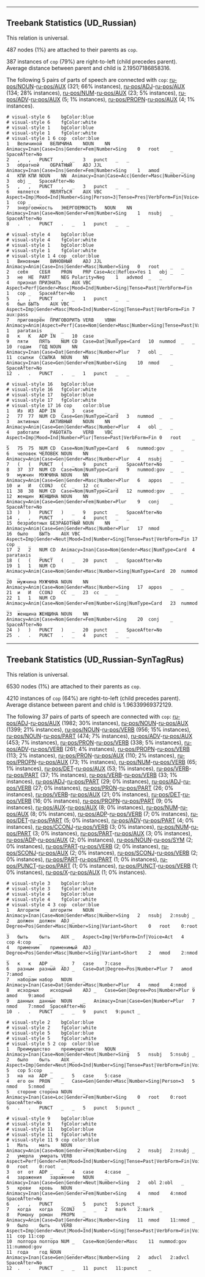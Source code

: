 

--------------------------------------------------------------------------------

## Treebank Statistics (UD_Russian)

This relation is universal.

487 nodes (1%) are attached to their parents as `cop`.

387 instances of `cop` (79%) are right-to-left (child precedes parent).
Average distance between parent and child is 2.19507186858316.

The following 5 pairs of parts of speech are connected with `cop`: [ru-pos/NOUN]()-[ru-pos/AUX]() (321; 66% instances), [ru-pos/ADJ]()-[ru-pos/AUX]() (134; 28% instances), [ru-pos/NUM]()-[ru-pos/AUX]() (23; 5% instances), [ru-pos/ADV]()-[ru-pos/AUX]() (5; 1% instances), [ru-pos/PROPN]()-[ru-pos/AUX]() (4; 1% instances).


~~~ conllu
# visual-style 6	bgColor:blue
# visual-style 6	fgColor:white
# visual-style 1	bgColor:blue
# visual-style 1	fgColor:white
# visual-style 1 6 cop	color:blue
1	Величиной	ВЕЛИЧИНА	NOUN	NN	Animacy=Inan|Case=Ins|Gender=Fem|Number=Sing	0	root	_	SpaceAfter=No
2	,	,	PUNCT	,	_	3	punct	_	_
3	обратной	ОБРАТНЫЙ	ADJ	JJL	Animacy=Inan|Case=Ins|Gender=Fem|Number=Sing	1	amod	_	_
4	КПИ	КПИ	NOUN	NN	Animacy=Inan|Case=Acc|Gender=Masc|Number=Sing	3	obj	_	SpaceAfter=No
5	,	,	PUNCT	,	_	3	punct	_	_
6	является	ЯВЛЯТЬСЯ	AUX	VBC	Aspect=Imp|Mood=Ind|Number=Sing|Person=3|Tense=Pres|VerbForm=Fin|Voice=Mid	1	cop	_	_
7	энергоемкость	ЭНЕРГОЕМКОСТЬ	NOUN	NN	Animacy=Inan|Case=Nom|Gender=Fem|Number=Sing	1	nsubj	_	SpaceAfter=No
8	.	.	PUNCT	.	_	1	punct	_	_

~~~


~~~ conllu
# visual-style 4	bgColor:blue
# visual-style 4	fgColor:white
# visual-style 1	bgColor:blue
# visual-style 1	fgColor:white
# visual-style 1 4 cop	color:blue
1	Виновным	ВИНОВНЫЙ	ADJ	JJL	Animacy=Anim|Case=Ins|Gender=Masc|Number=Sing	0	root	_	_
2	себя	СЕБЯ	PRON	PRP	Case=Acc|Reflex=Yes	1	obj	_	_
3	не	НЕ	PART	NEG	Polarity=Neg	1	advmod	_	_
4	признал	ПРИЗНАТЬ	AUX	VBC	Aspect=Perf|Gender=Masc|Mood=Ind|Number=Sing|Tense=Past|VerbForm=Fin	1	cop	_	SpaceAfter=No
5	,	,	PUNCT	,	_	1	punct	_	_
6	был	БЫТЬ	AUX	VBC	Aspect=Imp|Gender=Masc|Mood=Ind|Number=Sing|Tense=Past|VerbForm=Fin	7	aux:pass	_	_
7	приговорён	ПРИГОВОРИТЬ	VERB	VBNH	Animacy=Anim|Aspect=Perf|Case=Nom|Gender=Masc|Number=Sing|Tense=Past|Variant=Short|VerbForm=Part|Voice=Pass	1	parataxis	_	_
8	к	К	ADP	IN	_	10	case	_	_
9	пяти	ПЯТЬ	NUM	CD	Case=Dat|NumType=Card	10	nummod	_	_
10	годам	ГОД	NOUN	NN	Animacy=Inan|Case=Dat|Gender=Masc|Number=Plur	7	obl	_	_
11	ссылки	ССЫЛКА	NOUN	NN	Animacy=Inan|Case=Gen|Gender=Fem|Number=Sing	10	nmod	_	SpaceAfter=No
12	.	.	PUNCT	.	_	1	punct	_	_

~~~


~~~ conllu
# visual-style 16	bgColor:blue
# visual-style 16	fgColor:white
# visual-style 17	bgColor:blue
# visual-style 17	fgColor:white
# visual-style 17 16 cop	color:blue
1	Из	ИЗ	ADP	IN	_	3	case	_	_
2	77	77	NUM	CD	Case=Gen|NumType=Card	3	nummod	_	_
3	активных	АКТИВНЫЙ	NOUN	NN	Animacy=Anim|Case=Gen|Gender=Masc|Number=Plur	4	obl	_	_
4	работали	РАБОТАТЬ	VERB	VBC	Aspect=Imp|Mood=Ind|Number=Plur|Tense=Past|VerbForm=Fin	0	root	_	_
5	75	75	NUM	CD	Case=Nom|NumType=Card	6	nummod:gov	_	_
6	человек	ЧЕЛОВЕК	NOUN	NN	Animacy=Anim|Case=Gen|Gender=Masc|Number=Plur	4	nsubj	_	_
7	(	(	PUNCT	(	_	9	punct	_	SpaceAfter=No
8	37	37	NUM	CD	Case=Nom|NumType=Card	9	nummod:gov	_	_
9	мужчин	МУЖЧИНА	NOUN	NN	Animacy=Anim|Case=Gen|Gender=Masc|Number=Plur	6	appos	_	_
10	и	И	CCONJ	CC	_	12	cc	_	_
11	38	38	NUM	CD	Case=Nom|NumType=Card	12	nummod:gov	_	_
12	женщин	ЖЕНЩИНА	NOUN	NN	Animacy=Anim|Case=Gen|Gender=Fem|Number=Plur	9	conj	_	SpaceAfter=No
13	)	)	PUNCT	)	_	9	punct	_	SpaceAfter=No
14	,	,	PUNCT	,	_	4	punct	_	_
15	безработных	БЕЗРАБОТНЫЙ	NOUN	NN	Animacy=Anim|Case=Gen|Gender=Masc|Number=Plur	17	nmod	_	_
16	было	БЫТЬ	AUX	VBC	Aspect=Imp|Gender=Neut|Mood=Ind|Number=Sing|Tense=Past|VerbForm=Fin	17	cop	_	_
17	2	2	NUM	CD	Animacy=Inan|Case=Nom|Gender=Masc|NumType=Card	4	parataxis	_	_
18	(	(	PUNCT	(	_	20	punct	_	SpaceAfter=No
19	1	1	NUM	CD	Animacy=Anim|Case=Nom|Gender=Masc|Number=Sing|NumType=Card	20	nummod	_	_
20	мужчина	МУЖЧИНА	NOUN	NN	Animacy=Anim|Case=Nom|Gender=Masc|Number=Sing	17	appos	_	_
21	и	И	CCONJ	CC	_	23	cc	_	_
22	1	1	NUM	CD	Animacy=Anim|Case=Nom|Gender=Fem|Number=Sing|NumType=Card	23	nummod	_	_
23	женщина	ЖЕНЩИНА	NOUN	NN	Animacy=Anim|Case=Nom|Gender=Fem|Number=Sing	20	conj	_	SpaceAfter=No
24	)	)	PUNCT	)	_	20	punct	_	SpaceAfter=No
25	.	.	PUNCT	.	_	4	punct	_	_

~~~




--------------------------------------------------------------------------------

## Treebank Statistics (UD_Russian-SynTagRus)

This relation is universal.

6530 nodes (1%) are attached to their parents as `cop`.

4210 instances of `cop` (64%) are right-to-left (child precedes parent).
Average distance between parent and child is 1.96339969372129.

The following 37 pairs of parts of speech are connected with `cop`: [ru-pos/ADJ]()-[ru-pos/AUX]() (1982; 30% instances), [ru-pos/NOUN]()-[ru-pos/AUX]() (1399; 21% instances), [ru-pos/NOUN]()-[ru-pos/VERB]() (956; 15% instances), [ru-pos/NOUN]()-[ru-pos/PART]() (474; 7% instances), [ru-pos/ADV]()-[ru-pos/AUX]() (453; 7% instances), [ru-pos/PRON]()-[ru-pos/VERB]() (338; 5% instances), [ru-pos/ADV]()-[ru-pos/VERB]() (261; 4% instances), [ru-pos/PROPN]()-[ru-pos/VERB]() (113; 2% instances), [ru-pos/PRON]()-[ru-pos/AUX]() (110; 2% instances), [ru-pos/PROPN]()-[ru-pos/AUX]() (73; 1% instances), [ru-pos/NUM]()-[ru-pos/VERB]() (65; 1% instances), [ru-pos/DET]()-[ru-pos/AUX]() (53; 1% instances), [ru-pos/VERB]()-[ru-pos/PART]() (37; 1% instances), [ru-pos/VERB]()-[ru-pos/VERB]() (33; 1% instances), [ru-pos/ADJ]()-[ru-pos/PART]() (29; 0% instances), [ru-pos/ADJ]()-[ru-pos/VERB]() (27; 0% instances), [ru-pos/PRON]()-[ru-pos/PART]() (26; 0% instances), [ru-pos/VERB]()-[ru-pos/AUX]() (21; 0% instances), [ru-pos/DET]()-[ru-pos/VERB]() (16; 0% instances), [ru-pos/PROPN]()-[ru-pos/PART]() (9; 0% instances), [ru-pos/AUX]()-[ru-pos/AUX]() (8; 0% instances), [ru-pos/NUM]()-[ru-pos/AUX]() (8; 0% instances), [ru-pos/ADP]()-[ru-pos/VERB]() (7; 0% instances), [ru-pos/DET]()-[ru-pos/PART]() (5; 0% instances), [ru-pos/ADV]()-[ru-pos/PART]() (4; 0% instances), [ru-pos/CCONJ]()-[ru-pos/VERB]() (3; 0% instances), [ru-pos/NUM]()-[ru-pos/PART]() (3; 0% instances), [ru-pos/PART]()-[ru-pos/AUX]() (3; 0% instances), [ru-pos/ADP]()-[ru-pos/AUX]() (2; 0% instances), [ru-pos/NOUN]()-[ru-pos/SYM]() (2; 0% instances), [ru-pos/PART]()-[ru-pos/VERB]() (2; 0% instances), [ru-pos/SCONJ]()-[ru-pos/AUX]() (2; 0% instances), [ru-pos/SCONJ]()-[ru-pos/VERB]() (2; 0% instances), [ru-pos/PART]()-[ru-pos/PART]() (1; 0% instances), [ru-pos/PUNCT]()-[ru-pos/PART]() (1; 0% instances), [ru-pos/PUNCT]()-[ru-pos/VERB]() (1; 0% instances), [ru-pos/X]()-[ru-pos/AUX]() (1; 0% instances).


~~~ conllu
# visual-style 3	bgColor:blue
# visual-style 3	fgColor:white
# visual-style 4	bgColor:blue
# visual-style 4	fgColor:white
# visual-style 4 3 cop	color:blue
1	Алгоритм	алгоритм	NOUN	_	Animacy=Inan|Case=Nom|Gender=Masc|Number=Sing	2	nsubj	2:nsubj	_
2	должен	должен	ADJ	_	Degree=Pos|Gender=Masc|Number=Sing|Variant=Short	0	root	0:root	_
3	быть	быть	AUX	_	Aspect=Imp|VerbForm=Inf|Voice=Act	4	cop	4:cop	_
4	применим	применимый	ADJ	_	Degree=Pos|Gender=Masc|Number=Sing|Variant=Short	2	nmod	2:nmod	_
5	к	к	ADP	_	_	7	case	7:case	_
6	разным	разный	ADJ	_	Case=Dat|Degree=Pos|Number=Plur	7	amod	7:amod	_
7	наборам	набор	NOUN	_	Animacy=Inan|Case=Dat|Gender=Masc|Number=Plur	4	nmod	4:nmod	_
8	исходных	исходный	ADJ	_	Case=Gen|Degree=Pos|Number=Plur	9	amod	9:amod	_
9	данных	данные	NOUN	_	Animacy=Inan|Case=Gen|Number=Plur	7	nmod	7:nmod	SpaceAfter=No
10	.	.	PUNCT	_	_	9	punct	9:punct	_

~~~


~~~ conllu
# visual-style 2	bgColor:blue
# visual-style 2	fgColor:white
# visual-style 5	bgColor:blue
# visual-style 5	fgColor:white
# visual-style 5 2 cop	color:blue
1	Преимущество	преимущество	NOUN	_	Animacy=Inan|Case=Nom|Gender=Neut|Number=Sing	5	nsubj	5:nsubj	_
2	было	быть	AUX	_	Aspect=Imp|Gender=Neut|Mood=Ind|Number=Sing|Tense=Past|VerbForm=Fin|Voice=Act	5	cop	5:cop	_
3	на	на	ADP	_	_	5	case	5:case	_
4	его	он	PRON	_	Case=Gen|Gender=Masc|Number=Sing|Person=3	5	nmod	5:nmod	_
5	стороне	сторона	NOUN	_	Animacy=Inan|Case=Loc|Gender=Fem|Number=Sing	0	root	0:root	SpaceAfter=No
6	.	.	PUNCT	_	_	5	punct	5:punct	_

~~~


~~~ conllu
# visual-style 9	bgColor:blue
# visual-style 9	fgColor:white
# visual-style 11	bgColor:blue
# visual-style 11	fgColor:white
# visual-style 11 9 cop	color:blue
1	Мать	мать	NOUN	_	Animacy=Anim|Case=Nom|Gender=Fem|Number=Sing	2	nsubj	2:nsubj	_
2	умерла	умирать	VERB	_	Aspect=Perf|Gender=Fem|Mood=Ind|Number=Sing|Tense=Past|VerbForm=Fin|Voice=Act	0	root	0:root	_
3	от	от	ADP	_	_	4	case	4:case	_
4	заражения	заражение	NOUN	_	Animacy=Inan|Case=Gen|Gender=Neut|Number=Sing	2	obl	2:obl	_
5	крови	кровь	NOUN	_	Animacy=Inan|Case=Gen|Gender=Fem|Number=Sing	4	nmod	4:nmod	SpaceAfter=No
6	,	,	PUNCT	_	_	5	punct	5:punct	_
7	когда	когда	SCONJ	_	_	2	mark	2:mark	_
8	Роману	роман	PROPN	_	Animacy=Anim|Case=Dat|Gender=Masc|Number=Sing	11	nmod	11:nmod	_
9	было	быть	VERB	_	Aspect=Imp|Gender=Neut|Mood=Ind|Number=Sing|Tense=Past|VerbForm=Fin|Voice=Act	11	cop	11:cop	_
10	полтора	полтора	NUM	_	Case=Nom|Gender=Masc	11	nummod:gov	11:nummod:gov	_
11	года	год	NOUN	_	Animacy=Inan|Case=Gen|Gender=Masc|Number=Sing	2	advcl	2:advcl	SpaceAfter=No
12	.	.	PUNCT	_	_	11	punct	11:punct	_

~~~


